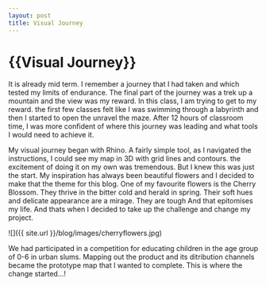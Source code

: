 ```yaml
---
layout: post
title: Visual Journey
---
```


{{Visual Journey}}
================

<p class="meta">

It is already mid term. I remember a journey that I had taken and which tested my limits of endurance. The final part of the journey was a trek up a mountain and the view was my reward. In this class, I am trying to get to my reward. the first few classes felt like I was swimming through a labyrinth and then I started to open the unravel the maze. After 12 hours of classroom time, I was more confident of where this journey was leading and what tools I would need to achieve it.

My visual journey began with Rhino. A fairly simple tool, as I navigated the instructions, I could see my map in 3D with grid lines and contours. the excitement of doing it on my own was tremendous. But I knew this was just the start. My inspiration has always been beautiful flowers and I decided to make that the theme for this blog. One of my favourite flowers is the Cherry Blossom. They thrive in the bitter cold and herald in spring. Their soft hues and delicate appearance are a mirage. They are tough And that epitomises my life. And thats when I decided to take up the challenge and change my project. 

![]({{ site.url }}/blog/images/cherryflowers.jpg)

We had participated in a competition for educating children in the age group of 0-6 in urban slums. Mapping out the product and its ditribution channels became the prototype map that I wanted to complete. This is where the change started...!


